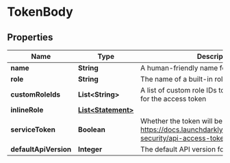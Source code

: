 
# TokenBody

## Properties
Name | Type | Description | Notes
------------ | ------------- | ------------- | -------------
**name** | **String** | A human-friendly name for the access token |  [optional]
**role** | **String** | The name of a built-in role for the token |  [optional]
**customRoleIds** | **List&lt;String&gt;** | A list of custom role IDs to use as access limits for the access token |  [optional]
**inlineRole** | [**List&lt;Statement&gt;**](Statement.md) |  |  [optional]
**serviceToken** | **Boolean** | Whether the token will be a service token https://docs.launchdarkly.com/home/account-security/api-access-tokens#service-tokens |  [optional]
**defaultApiVersion** | **Integer** | The default API version for this token |  [optional]



